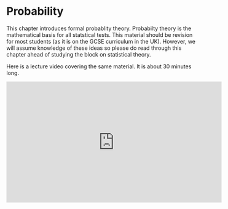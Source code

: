 # Probability

This chapter introduces formal probablity theory. Probabilty theory is the mathematical basis for all statstical tests. This material should be revision for most students (as it is on the GCSE curriculum in the UK). However, we will assume knowledge of these ideas so please do read through this chapter ahead of studying the block on statistical theory.

Here is a lecture video covering the same material. It is about 30 minutes long.

<center>
<iframe width="560" height="315" src="https://www.youtube.com/embed/qg6mUi0OHt4?si=LAthGl0hzQ2UZEKU" title="YouTube video player" frameborder="0" allow="accelerometer; autoplay; clipboard-write; encrypted-media; gyroscope; picture-in-picture; web-share" referrerpolicy="strict-origin-when-cross-origin" allowfullscreen></iframe>
</center>
